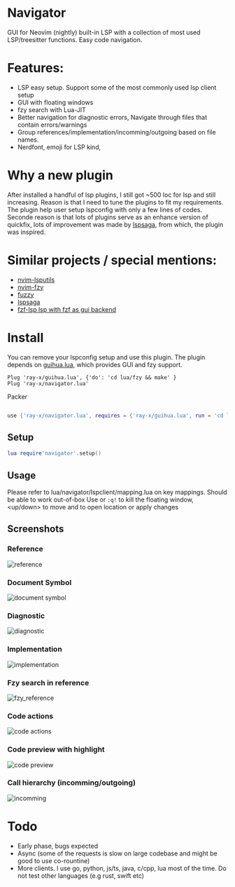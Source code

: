 # Navigator

GUI for Neovim (nightly) built-in LSP with a collection of most used LSP/treesitter functions.
Easy code navigation.

# Features:

- LSP easy setup. Support some of the most commonly used lsp client setup
- GUI with floating windows
- fzy search with Lua-JIT
- Better navigation for diagnostic errors, Navigate through files that contain errors/warnings
- Group references/implementation/incomming/outgoing based on file names.
- Nerdfont, emoji for LSP kind,

# Why a new plugin

After installed a handful of lsp plugins, I still got ~500 loc for lsp and still increasing. Reason is that I need
to tune the plugins to fit my requirements. The plugin help user setup lspconfig with only a few lines of codes.
Seconde reason is that lots of plugins serve as an enhance version of quickfix, lots of improvement was made by
[lspsaga](https://github.com/glepnir/lspsaga.nvim), from which, the plugin was inspired.

# Similar projects / special mentions:

- [nvim-lsputils](https://github.com/RishabhRD/nvim-lsputils)
- [nvim-fzy](https://github.com/mfussenegger/nvim-fzy.git)
- [fuzzy](https://github.com/amirrezaask/fuzzy.nvim)
- [lspsaga](https://github.com/glepnir/lspsaga.nvim)
- [fzf-lsp lsp with fzf as gui backend](https://github.com/gfanto/fzf-lsp.nvim)

# Install

You can remove your lspconfig setup and use this plugin.
The plugin depends on [guihua.lua](https://github.com/ray-x/guihua.lua), which provides GUI and fzy support.

```vim
Plug 'ray-x/guihua.lua', {'do': 'cd lua/fzy && make' }
Plug 'ray-x/navigator.lua'
```

Packer

```lua

use {'ray-x/navigator.lua', requires = {'ray-x/guihua.lua', run = 'cd lua/fzy && make'}}

```

## Setup

```lua
lua require'navigator'.setup()
```

## Usage

Please refer to lua/navigator/lspclient/mapping.lua on key mappings. Should be able to work out-of-box
Use <c-e> or `:q!` to kill the floating window, <up/down> to move and <c-o> to open location or apply changes

## Screenshots

### Reference

![reference](https://github.com/ray-x/files/blob/master/img/navigator/ref.gif?raw=true)

### Document Symbol

![document symbol](https://github.com/ray-x/files/blob/master/img/navigator/doc_symbol.gif?raw=true)

### Diagnostic

![diagnostic](https://github.com/ray-x/files/blob/master/img/navigator/diag.jpg?raw=true)

### Implementation

![implementation](https://github.com/ray-x/files/blob/master/img/navigator/implemention.jpg?raw=true)

### Fzy search in reference

![fzy_reference](https://github.com/ray-x/files/blob/master/img/navigator/fzy_reference.jpg?raw=true)

### Code actions

![code actions](https://github.com/ray-x/files/blob/master/img/navigator/codeaction.jpg?raw=true)

### Code preview with highlight

![code preview](https://github.com/ray-x/files/blob/master/img/navigator/preview_with_hl.jpg?raw=true)

### Call hierarchy (incomming/outgoing)

![incomming](https://github.com/ray-x/files/blob/master/img/navigator/incomming.jpg?raw=true)

# Todo

- Early phase, bugs expected
- Async (some of the requests is slow on large codebase and might be good to use co-rountine)
- More clients. I use go, python, js/ts, java, c/cpp, lua most of the time. Do not test other languages (e.g rust, swift etc)
